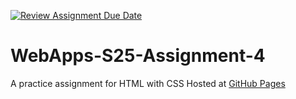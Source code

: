 [![Review Assignment Due Date](https://classroom.github.com/assets/deadline-readme-button-22041afd0340ce965d47ae6ef1cefeee28c7c493a6346c4f15d667ab976d596c.svg)](https://classroom.github.com/a/R-tv1cng)
# WebApps-S25-Assignment-4
A practice assignment for HTML with CSS
Hosted at [GitHub Pages](https://44-563-webapps-s25.github.io/44563-webapps-s25-assignment4-pages-vipul0999/play.html)